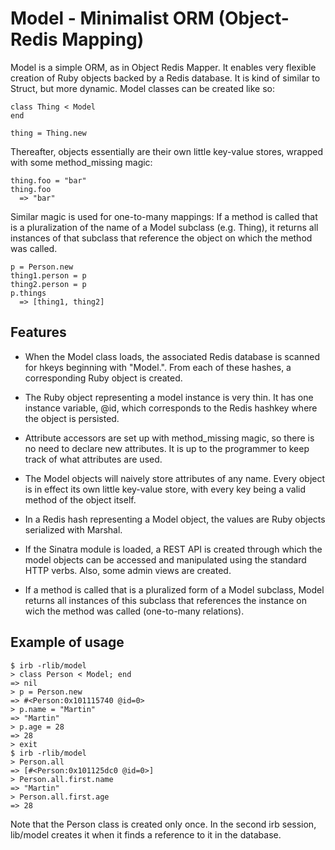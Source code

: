 
Model - Minimalist ORM (Object-Redis Mapping)
=============================================

Model is a simple ORM, as in Object Redis Mapper. It enables very flexible
creation of Ruby objects backed by a Redis database. It is kind of similar
to Struct, but more dynamic. Model classes can be created like so:

    class Thing < Model
    end

    thing = Thing.new

Thereafter, objects essentially are their own little key-value stores, wrapped
with some method_missing magic:

    thing.foo = "bar"
    thing.foo
      => "bar"

Similar magic is used for one-to-many mappings: If a method is called that is
a pluralization of the name of a Model subclass (e.g. Thing), it returns all
instances of that subclass that reference the object on which the method was
called.

    p = Person.new
    thing1.person = p
    thing2.person = p
    p.things
      => [thing1, thing2]


Features
--------

* When the Model class loads, the associated Redis database is scanned for
 hkeys beginning with "Model.". From each of these hashes, a corresponding
 Ruby object is created. 

* The Ruby object representing a model instance is very thin. It has one
 instance variable, @id, which corresponds to the Redis hashkey where the
 object is persisted.

* Attribute accessors are set up with method_missing magic, so there is no need
 to declare new attributes. It is up to the programmer to keep track of what
 attributes are used.

* The Model objects will naively store attributes of any name. Every object is
 in effect its own little key-value store, with every key being a valid method
 of the object itself.

* In a Redis hash representing a Model object, the values are Ruby objects
 serialized with Marshal.

* If the Sinatra module is loaded, a REST API is created through which the
 model objects can be accessed and manipulated using the standard HTTP verbs.
 Also, some admin views are created.

* If a method is called that is a pluralized form of a Model subclass, Model
 returns all instances of this subclass that references the instance on wich
 the method was called (one-to-many relations).


Example of usage
----------------

    $ irb -rlib/model
    > class Person < Model; end
    => nil 
    > p = Person.new
    => #<Person:0x101115740 @id=0> 
    > p.name = "Martin"
    => "Martin" 
    > p.age = 28
    => 28 
    > exit
    $ irb -rlib/model
    > Person.all
    => [#<Person:0x101125dc0 @id=0>] 
    > Person.all.first.name
    => "Martin" 
    > Person.all.first.age
    => 28 

Note that the Person class is created only once. In the second irb session,
lib/model creates it when it finds a reference to it in the database.

